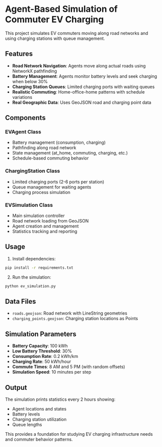# Agent-Based Simulation of Commuter EV Charging

This project simulates EV commuters moving along road networks and using charging stations with queue management.

## Features

- **Road Network Navigation**: Agents move along actual roads using NetworkX pathfinding
- **Battery Management**: Agents monitor battery levels and seek charging when below 30%
- **Charging Station Queues**: Limited charging ports with waiting queues
- **Realistic Commuting**: Home-office-home patterns with schedule variations
- **Real Geographic Data**: Uses GeoJSON road and charging point data

## Components

### EVAgent Class
- Battery management (consumption, charging)
- Pathfinding along road network
- State management (at_home, commuting, charging, etc.)
- Schedule-based commuting behavior

### ChargingStation Class
- Limited charging ports (2-6 ports per station)
- Queue management for waiting agents
- Charging process simulation

### EVSimulation Class
- Main simulation controller
- Road network loading from GeoJSON
- Agent creation and management
- Statistics tracking and reporting

## Usage

1. Install dependencies:
```bash
pip install -r requirements.txt
```

2. Run the simulation:
```bash
python ev_simulation.py
```

## Data Files

- `roads.geojson`: Road network with LineString geometries
- `charging_points.geojson`: Charging station locations as Points

## Simulation Parameters

- **Battery Capacity**: 100 kWh
- **Low Battery Threshold**: 30%
- **Consumption Rate**: 0.2 kWh/km
- **Charging Rate**: 50 kWh/hour
- **Commute Times**: 8 AM and 5 PM (with random offsets)
- **Simulation Speed**: 10 minutes per step

## Output

The simulation prints statistics every 2 hours showing:
- Agent locations and states
- Battery levels
- Charging station utilization
- Queue lengths

This provides a foundation for studying EV charging infrastructure needs and commuter behavior patterns.
